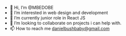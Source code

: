 - 👋 Hi, I’m @MBEDOBE
- 👀 I’m interested in web design and development
- 🌱 I’m currently junior role in React JS 
- 💞️ I’m looking to collaborate on projects i can help with.
- 📫 How to reach me danielbushbaby@gmail.com

<!---
MBEDOBE/MBEDOBE is a ✨ special ✨ repository because its `README.md` (this file) appears on your GitHub profile.
You can click the Preview link to take a look at your changes.
--->
